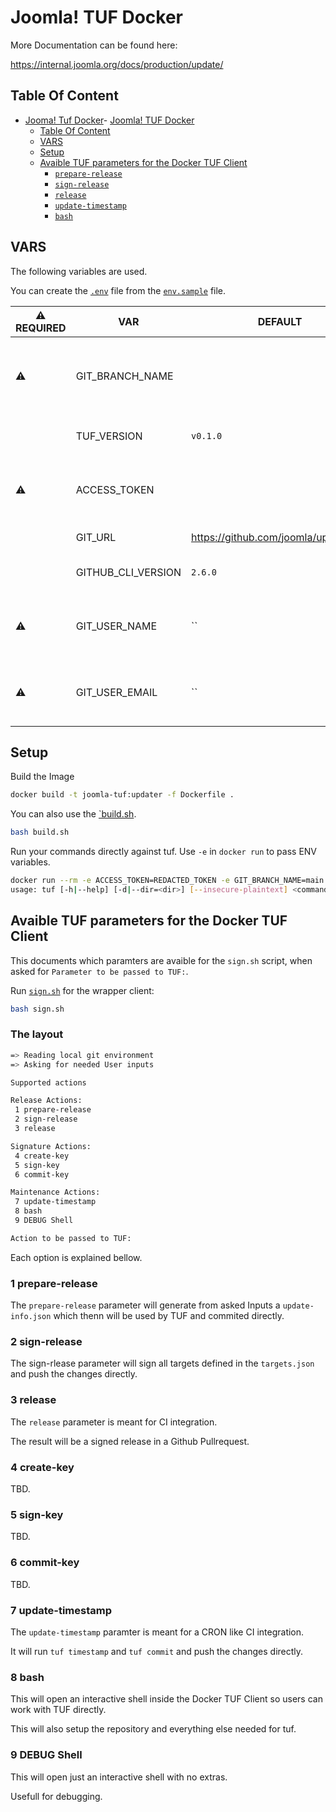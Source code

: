# Joomla! TUF Docker

More Documentation can be found here:

<https://internal.joomla.org/docs/production/update/>

## Table Of Content

- [Jooma! Tuf Docker](#joomla-tuf-docker)- [Joomla! TUF Docker](#joomla-tuf-docker)
  - [Table Of Content](#table-of-content)
  - [VARS](#vars)
  - [Setup](#setup)
  - [Avaible TUF parameters for the Docker TUF Client](#avaible-tuf-parameters-for-the-docker-tuf-client)
    - [`prepare-release`](#prepare-release)
    - [`sign-release`](#sign-release)
    - [`release`](#release)
    - [`update-timestamp`](#update-timestamp)
    - [`bash`](#bash)

## VARS

The following variables are used.

You can create the [`.env`](./.env) file from the [`env.sample`](./env.example) file.

| ⚠️ REQUIRED | VAR | DEFAULT | COMMENT |
| -- | ------------------ | -------- | -------------------------------------------------- |
| ⚠️ | GIT_BRANCH_NAME    |          | The Branch name to checkout in the Container       |
|    | TUF_VERSION        | `v0.1.0` | The go-tuf version insalled                        |
| ⚠️ | ACCESS_TOKEN       |          | Github Access token with access to the `GIT_RUL`   |
|    | GIT_URL            | <https://github.com/joomla/updates.git> | The Github Repo URL |
|    | GITHUB_CLI_VERSION | `2.6.0`  | The Github CLI Version to install                  |
| ⚠️ | GIT_USER_NAME      | ``       | git usernname for the gitconfig runtime |
| ⚠️ | GIT_USER_EMAIL     | ``       | git user.email for the gitconfig runtime |

## Setup

Build the Image

```bash
docker build -t joomla-tuf:updater -f Dockerfile .
```

You can also use the [`build.sh](./build.sh).

```bash
bash build.sh
```

Run your commands directly against tuf.
Use `-e` in `docker run` to pass ENV variables.

```bash
docker run --rm -e ACCESS_TOKEN=REDACTED_TOKEN -e GIT_BRANCH_NAME=main joomla-tuf "help"
usage: tuf [-h|--help] [-d|--dir=<dir>] [--insecure-plaintext] <command> [<args>...]
```

## Avaible TUF parameters for the Docker TUF Client

This documents which paramters are avaible for the `sign.sh` script, when asked for `Parameter to be passed to TUF:`.

Run [`sign.sh`](./sign.sh) for the wrapper client:

```bash
bash sign.sh
```

### The layout

```bash
=> Reading local git environment
=> Asking for needed User inputs

Supported actions

Release Actions:
 1 prepare-release
 2 sign-release
 3 release

Signature Actions:
 4 create-key
 5 sign-key
 6 commit-key

Maintenance Actions:
 7 update-timestamp
 8 bash
 9 DEBUG Shell

Action to be passed to TUF: 
```

Each option is explained bellow.

### 1 prepare-release

The `prepare-release` parameter will generate from asked Inputs a `update-info.json` which thenn will be used by TUF and commited directly.

### 2 sign-release

The sign-rlease parameter will sign all targets defined in the `targets.json` and push the changes directly.

### 3 release

The `release` parameter is meant for CI integration.

The result will be a signed release in a Github Pullrequest.

### 4 create-key

TBD.

### 5 sign-key

TBD.

### 6 commit-key

TBD.

### 7 update-timestamp

The `update-timestamp` paramter is meant for a CRON like CI integration.

It will run `tuf timestamp` and `tuf commit` and push the changes directly.

### 8 bash

This will open an interactive shell inside the Docker TUF Client so users can work with TUF directly.

This will also setup the repository and everything else needed for tuf.

### 9 DEBUG Shell

This will open just an interactive shell with no extras.

Usefull for debugging.
